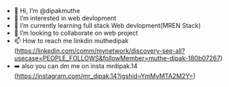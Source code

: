- 👋 Hi, I’m @dipakmuthe
- 👀 I’m interested in web devlopment
- 🌱 I’m currently learning full stack Web devlopment(MREN Stack)
- 💞️ I’m looking to collaborate on web project
- 📫 How to reach me linkdin muthedipak (https://linkedin.com/comm/mynetwork/discovery-see-all?usecase=PEOPLE_FOLLOWS&followMember=muthe-dipak-180b07267)
- ➡️ also you can dm me on insta mrdipak.14 (https://instagram.com/mr_dipak.14?igshid=YmMyMTA2M2Y=)

<!---
dipakmuthe/dipakmuthe is a ✨ special ✨ repository because its `README.md` (this file) appears on your GitHub profile.
You can click the Preview link to take a look at your changes.
--->

